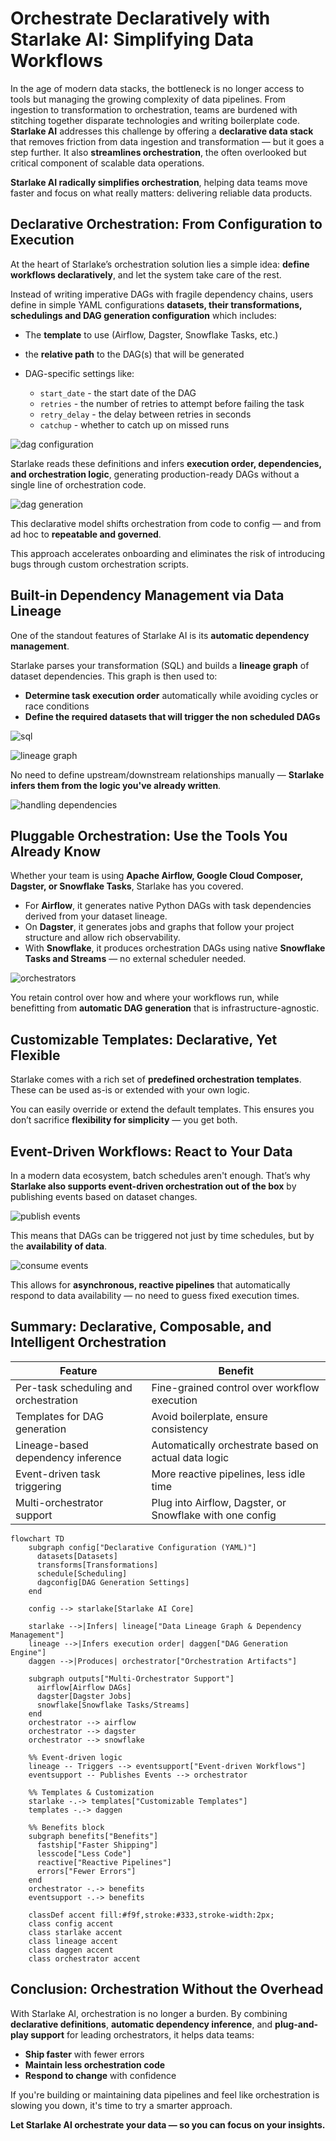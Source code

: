 # **Orchestrate Declaratively with Starlake AI: Simplifying Data Workflows**

In the age of modern data stacks, the bottleneck is no longer access to tools but managing the growing complexity of data pipelines. From ingestion to transformation to orchestration, teams are burdened with stitching together disparate technologies and writing boilerplate code. **Starlake AI** addresses this challenge by offering a **declarative data stack** that removes friction from data ingestion and transformation — but it goes a step further. It also **streamlines orchestration**, the often overlooked but critical component of scalable data operations.

**Starlake AI radically simplifies orchestration**, helping data teams move faster and focus on what really matters: delivering reliable data products.

## **Declarative Orchestration: From Configuration to Execution**

At the heart of Starlake’s orchestration solution lies a simple idea: **define workflows declaratively**, and let the system take care of the rest.

Instead of writing imperative DAGs with fragile dependency chains, users define in simple YAML configurations **datasets, their transformations, schedulings and DAG generation configuration** which includes:

* The **template** to use (Airflow, Dagster, Snowflake Tasks, etc.)
* the **relative path** to the DAG(s) that will be generated
* DAG-specific settings like:

  * `start_date` - the start date of the DAG
  * `retries` - the number of retries to attempt before failing the task
  * `retry_delay` - the delay between retries in seconds
  * `catchup` - whether to catch up on missed runs

![dag configuration](https://raw.githubusercontent.com/starlake-ai/starlake/master/src/main/python/images/scheduled_tasks_dag_configuration.png)

Starlake reads these definitions and infers **execution order, dependencies, and orchestration logic**, generating production-ready DAGs without a single line of orchestration code.

![dag generation](https://raw.githubusercontent.com/starlake-ai/starlake/master/src/main/python/images/airflow_dag_generated.png)

This declarative model shifts orchestration from code to config — and from ad hoc to **repeatable and governed**.

This approach accelerates onboarding and eliminates the risk of introducing bugs through custom orchestration scripts.

## **Built-in Dependency Management via Data Lineage**

One of the standout features of Starlake AI is its **automatic dependency management**.

Starlake parses your transformation (SQL) and builds a **lineage graph** of dataset dependencies.
This graph is then used to:

* **Determine task execution order** automatically while avoiding cycles or race conditions
* **Define the required datasets that will trigger the non scheduled DAGs**

![sql](https://raw.githubusercontent.com/starlake-ai/starlake/master/src/main/python/images/starbake_customer_purchase_history_sql.png)

![lineage graph](https://raw.githubusercontent.com/starlake-ai/starlake/master/src/main/python/images/starbake_customer_purchase_history_lineage.png)

No need to define upstream/downstream relationships manually — **Starlake infers them from the logic you've already written**.

![handling dependencies](https://raw.githubusercontent.com/starlake-ai/starlake/master/src/main/python/images/airflow_starbake_analytics_graph.png)

## **Pluggable Orchestration: Use the Tools You Already Know**

Whether your team is using **Apache Airflow, Google Cloud Composer, Dagster, or Snowflake Tasks**, Starlake has you covered.

* For **Airflow**, it generates native Python DAGs with task dependencies derived from your dataset lineage.
* On **Dagster**, it generates jobs and graphs that follow your project structure and allow rich observability.
* With **Snowflake**, it produces orchestration DAGs using native **Snowflake Tasks and Streams** — no external scheduler needed.

![orchestrators](https://raw.githubusercontent.com/starlake-ai/starlake/master/src/main/python/images/starlake_orchestrators.png)

You retain control over how and where your workflows run, while benefitting from **automatic DAG generation** that is infrastructure-agnostic.

## **Customizable Templates: Declarative, Yet Flexible**

Starlake comes with a rich set of **predefined orchestration templates**. These can be used as-is or extended with your own logic.

You can easily override or extend the default templates. This ensures you don’t sacrifice **flexibility for simplicity** — you get both.

## **Event-Driven Workflows: React to Your Data**

In a modern data ecosystem, batch schedules aren't enough. That’s why **Starlake also supports event-driven orchestration out of the box** by publishing events based on dataset changes.

![publish events](https://raw.githubusercontent.com/starlake-ai/starlake/master/src/main/python/images/airflow_starbake_publish_events.png)

This means that DAGs can be triggered not just by time schedules, but by the **availability of data**.

![consume events](https://raw.githubusercontent.com/starlake-ai/starlake/master/src/main/python/images/airflow_starbake_analytics_consuming_hourly.png)

This allows for **asynchronous, reactive pipelines** that automatically respond to data availability — no need to guess fixed execution times.

## **Summary: Declarative, Composable, and Intelligent Orchestration**

| Feature                               | Benefit                                                  |
| ------------------------------------- | -------------------------------------------------------- |
| Per-task scheduling and orchestration | Fine-grained control over workflow execution             |
| Templates for DAG generation          | Avoid boilerplate, ensure consistency                    |
| Lineage-based dependency inference    | Automatically orchestrate based on actual data logic     |
| Event-driven task triggering          | More reactive pipelines, less idle time                  |
| Multi-orchestrator support            | Plug into Airflow, Dagster, or Snowflake with one config |

```mermaid
flowchart TD
    subgraph config["Declarative Configuration (YAML)"]
      datasets[Datasets]
      transforms[Transformations]
      schedule[Scheduling]
      dagconfig[DAG Generation Settings]
    end
    
    config --> starlake[Starlake AI Core]

    starlake -->|Infers| lineage["Data Lineage Graph & Dependency Management"]
    lineage -->|Infers execution order| daggen["DAG Generation Engine"]
    daggen -->|Produces| orchestrator["Orchestration Artifacts"]
    
    subgraph outputs["Multi-Orchestrator Support"]
      airflow[Airflow DAGs]
      dagster[Dagster Jobs]
      snowflake[Snowflake Tasks/Streams]
    end
    orchestrator --> airflow
    orchestrator --> dagster
    orchestrator --> snowflake
    
    %% Event-driven logic
    lineage -- Triggers --> eventsupport["Event-driven Workflows"]
    eventsupport -- Publishes Events --> orchestrator

    %% Templates & Customization
    starlake -.-> templates["Customizable Templates"]
    templates -.-> daggen

    %% Benefits block
    subgraph benefits["Benefits"]
      fastship["Faster Shipping"]
      lesscode["Less Code"]
      reactive["Reactive Pipelines"]
      errors["Fewer Errors"]
    end
    orchestrator -.-> benefits
    eventsupport -.-> benefits

    classDef accent fill:#f9f,stroke:#333,stroke-width:2px;
    class config accent
    class starlake accent
    class lineage accent
    class daggen accent
    class orchestrator accent
```

## **Conclusion: Orchestration Without the Overhead**

With Starlake AI, orchestration is no longer a burden. By combining **declarative definitions**, **automatic dependency inference**, and **plug-and-play support** for leading orchestrators, it helps data teams:

* **Ship faster** with fewer errors
* **Maintain less orchestration code**
* **Respond to change** with confidence

If you're building or maintaining data pipelines and feel like orchestration is slowing you down, it's time to try a smarter approach.

**Let Starlake AI orchestrate your data — so you can focus on your insights.**
